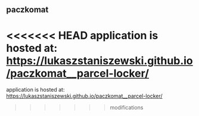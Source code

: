 ## paczkomat

<<<<<<< HEAD
application is hosted at: https://lukaszstaniszewski.github.io/paczkomat__parcel-locker/
=======
application is hosted at: https://lukaszstaniszewski.github.io/paczkomat__parcel-locker/
>>>>>>> modifications
